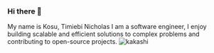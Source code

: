 ### Hi there 👋

<!--
**timiebi/timiebi** is a ✨ _special_ ✨ repository because its `README.md` (this file) appears on your GitHub profile.

Here are some ideas to get you started:

- 🔭 I’m currently working on ...
- 🌱 I’m currently learning ...
- 👯 I’m looking to collaborate on ...
- 🤔 I’m looking for help with ...
- 💬 Ask me about ...
- 📫 How to reach me: ...
- 😄 Pronouns: ...
- ⚡ Fun fact: ...
-->
My name is Kosu, Timiebi Nicholas I am a software engineer, I enjoy building scalable and efficient solutions to complex problems and contributing to open-source projects.
![kakashi](https://github.com/timiebi/timiebi/assets/101232013/9fdecb81-701f-4037-b0b8-44549ee7a13a)
